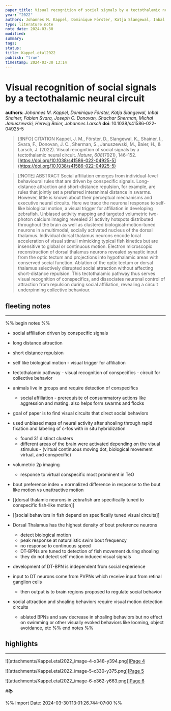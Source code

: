 ```yaml
---
paper_title: Visual recognition of social signals by a tectothalamic neural circuit
year: "2022"
authors: Johannes M. Kappel, Dominique Förster, Katja Slangewal, Inbal Shainer, Fabian Svara, Joseph C. Donovan, Shachar Sherman, Michał Januszewski, Herwig Baier, Johannes Larsch
type: literature note
note date: 2024-03-30
modified: 
summary: 
tags: 
status: 
title: Kappel.etal2022
publish: "true"
timestamp: 2024-03-30 13:14
---
```

# Visual recognition of social signals by a tectothalamic neural circuit
**authors**: *Johannes M. Kappel, Dominique Förster, Katja Slangewal, Inbal Shainer, Fabian Svara, Joseph C. Donovan, Shachar Sherman, Michał Januszewski, Herwig Baier, Johannes Larsch*
**doi**: 10.1038/s41586-022-04925-5

> [!INFO] CITATION
> Kappel, J. M., Förster, D., Slangewal, K., Shainer, I., Svara, F., Donovan, J. C., Sherman, S., Januszewski, M., Baier, H., & Larsch, J. (2022). Visual recognition of social signals by a tectothalamic neural circuit. _Nature_, _608_(7921), 146–152. [https://doi.org/10.1038/s41586-022-04925-5](https://doi.org/10.1038/s41586-022-04925-5)

> [!NOTE] ABSTRACT
>Social affiliation emerges from individual-level behavioural rules that are driven by conspecific signals. Long-distance attraction and short-distance repulsion, for example, are rules that jointly set a preferred interanimal distance in swarms. However, little is known about their perceptual mechanisms and executive neural circuits. Here we trace the neuronal response to self-like biological motion, a visual trigger for affiliation in developing zebrafish. Unbiased activity mapping and targeted volumetric two-photon calcium imaging revealed 21 activity hotspots distributed throughout the brain as well as clustered biological-motion-tuned neurons in a multimodal, socially activated nucleus of the dorsal thalamus. Individual dorsal thalamus neurons encode local acceleration of visual stimuli mimicking typical fish kinetics but are insensitive to global or continuous motion. Electron microscopic reconstruction of dorsal thalamus neurons revealed synaptic input from the optic tectum and projections into hypothalamic areas with conserved social function. Ablation of the optic tectum or dorsal thalamus selectively disrupted social attraction without affecting short-distance repulsion. This tectothalamic pathway thus serves visual recognition of conspecifics, and dissociates neuronal control of attraction from repulsion during social affiliation, revealing a circuit underpinning collective behaviour.  
 

## fleeting notes
---
%% begin notes %% 

- social affiliation driven by conspecific signals
- long distance attraction
- short distance repulsion
- self like biological motion - visual trigger for affiliation 

- tectothalamic pathway - visual recognition of conspecifics - circuit for collective behavior

- animals live in groups and require detection of conspecifics
	- social affiliation - prerequisite of consummatory actions like aggression and mating. also helps form swarms and flocks

- goal of paper is to find visual circuits that direct social behaviors


- used unbiased maps of neural activity after shoaling through rapid fixation and labeling of c-fos with in situ hybridization 
	- found 31 distinct clusters
	- different areas of the brain were activated depending on the visual stimulus - (virtual continuous moving dot, biological movement virtual, and conspecific)
- volumetric 2p imaging
	- response to virtual conspecific most prominent in TeO
- bout preference index = normalized difference in response to the bout like motion vs unattractive motion

- [[dorsal thalamic neurons in zebrafish are specifically tuned to conspecific fish-like motion]] 
	

- [[social behaviors in fish depend on specifically tuned visual circuits]]


- Dorsal Thalamus has the highest density of bout preference neurons
	- detect biological motion 
	- peak response at naturalistic swim bout frequency
	- no response to continuous speed
	- DT-BPNs are tuned to detection of fish movement during shoaling
	- they do not detect self motion induced visual signals
- development of DT-BPN is independent from social experience

- input to DT neurons come from PVPNs which receive input from retinal ganglion cells
	- then output is to brain regions proposed to regulate social behavior

- social attraction and shoaling behaviors require visual motion detection circuits
	- ablated BPNs and saw decrease in shoaling behaviors but no effect on swimming or other visually evoked behaviors like looming, object avoidance, etc
%% end notes %% 
## highlights
---
![[attachments/Kappel.etal2022_image-4-x348-y394.png]][Page 4](zotero://open-pdf/library/items/HW2QQNAW?page=4&annotation=JECIHPMB) 

 
![[attachments/Kappel.etal2022_image-5-x330-y375.png]][Page 5](zotero://open-pdf/library/items/HW2QQNAW?page=5&annotation=XKH6C93W) 

 
![[attachments/Kappel.etal2022_image-6-x362-y663.png]][Page 6](zotero://open-pdf/library/items/HW2QQNAW?page=6&annotation=3GE8S6YJ) 

 
#📚 

%% Import Date: 2024-03-30T13:01:26.744-07:00 %%
